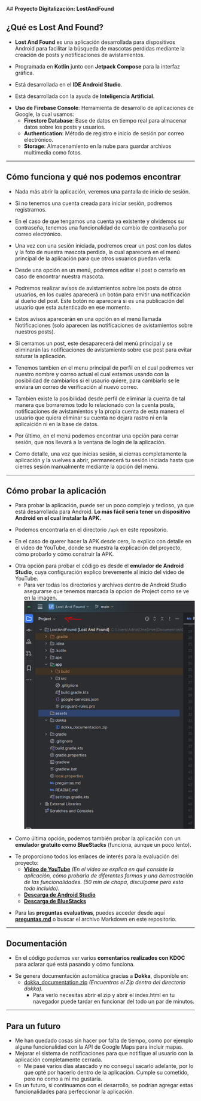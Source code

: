 A# **Proyecto Digitalización: LostAndFound**

## **¿Qué es Lost And Found?**

- **Lost And Found** es una aplicación desarrollada para dispositivos Android para facilitar la búsqueda de mascotas perdidas mediante la creación de posts y notificaciones de avistamientos.
* Programada en **Kotlin** junto con **Jetpack Compose** para la interfaz gráfica.
- Está desarrollada en el **IDE Android Studio**.
* Está desarrollada con la ayuda de **Inteligencia Artificial**.
- **Uso de Firebase Console**: Herramienta de desarrollo de aplicaciones de Google, la cual usamos:
  - **Firestore Database**: Base de datos en tiempo real para almacenar datos sobre los posts y usuarios.
  - **Authentication**: Método de registro e inicio de sesión por correo electrónico.
  - **Storage**: Almacenamiento en la nube para guardar archivos multimedia como fotos.

---

## **Cómo funciona y qué nos podemos encontrar**

- Nada más abrir la aplicación, veremos una pantalla de inicio de sesión.
* Si no tenemos una cuenta creada para iniciar sesión, podremos registrarnos.
- En el caso de que tengamos una cuenta ya existente y olvidemos su contraseña, tenemos una funcionalidad de cambio de contraseña por correo electrónico.
* Una vez con una sesión iniciada, podremos crear un post con los datos y la foto de nuestra mascota perdida, la cual aparecerá en el menú principal de la aplicación para que otros usuarios puedan verla.
- Desde una opción en un menú, podremos editar el post o cerrarlo en caso de encontrar nuestra mascota.
* Podremos realizar avisos de avistamientos sobre los posts de otros usuarios, en los cuales aparecerá un botón para emitir una notificación al dueño del post. Este botón no aparecerá si es una publicación del usuario que esta autenticado en ese momento.
- Estos avisos aparecerán en una opción en el menú llamada Notificaciones (solo aparecen las notificaciones de avistamientos sobre nuestros posts).
* Si cerramos un post, este desaparecerá del menú principal y se eliminarán las notificaciones de avistamiento sobre ese post para evitar saturar la aplicación.
- Tenemos tambien en el menu principal de perfil en el cual podremos ver nuestro nombre y correo actual el cual estamos usando con la posibilidad de cambiarlos si el usaurio quiere, para cambiarlo se le enviara un correo de verificación al nuevo correo.
* Tambien existe la posibilidad desde perfil de eliminar la cuenta de tal manera que borraremos todo lo relacionado con la cuenta posts, notificaciones de avistamientos y la propia cuenta de esta manera el usuario que quiera eliminar su cuenta no dejara rastro ni en la aplicaición ni en la base de datos.
- Por último, en el menú podemos encontrar una opción para cerrar sesión, que nos llevará a la ventana de login de la aplicación.
* Como detalle, una vez que inicias sesión, si cierras completamente la aplicación y la vuelves a abrir, permanecerá tu sesión iniciada hasta que cierres sesión manualmente mediante la opción del menú.

---

## **Cómo probar la aplicación**

- Para probar la aplicación, puede ser un poco complejo y tedioso, ya que está desarrollada para Android. **Lo más fácil sería tener un dispositivo Android en el cual instalar la APK.**
* Podemos encontrarla en el directorio `/apk` en este repositorio.
- En el caso de querer hacer la APK desde cero, lo explico con detalle en el video de YouTube, donde se muestra la explicación del proyecto, cómo probarlo y cómo construir la APK.
* Otra opción para probar el código es desde el **emulador de Android Studio**, cuya configuración explico brevemente al inicio del video de YouTube.
  * Para ver todas los directorios y archivos dentro de Android Studio asegurarse que tenemos marcada la opcion de Project como se ve en la imagen.
![Ver directorio AndroidStudio](assets/androidStudio_carpetas.PNG)
- Como última opción, podemos también probar la aplicación con un **emulador gratuito como BlueStacks** (funciona, aunque un poco lento).
* Te proporciono todos los enlaces de interés para la evaluación del proyecto:
  - **[Video de YouTube](https://www.youtube.com/watch?v=dm1smtHQcxA)** _(En el video se explica en qué consiste la aplicación, cómo probarla de diferentes formas y una demostración de las funcionalidades. (50 min de chapa, discúlpame pero esta todo incluido)._
  - **[Descarga de Android Studio](https://developer.android.com/studio?hl=es-419)**
  - **[Descarga de BlueStacks](https://www.bluestacks.com/es/index.html)**
- Para las **preguntas evaluativas**, puedes acceder desde aquí **[preguntas.md](preguntas.md)** o buscar el archivo Markdown en este repositorio.

---

## **Documentación**

- En el código podemos ver varios **comentarios realizados con KDOC** para aclarar qué está pasando y cómo funciona.
* Se genera documentación automática gracias a **Dokka**, disponible en:
  - [dokka_documentation.zip](dokka/dokka_documentacion.zip) _(Encuentras el Zip dentro del directorio dokka)._
    - Para verlo necesitas abrir el zip  y abrir el index.html en tu navegador puede tardar en funcionar del todo un par de minutos.

---

## **Para un futuro**

- Me han quedado cosas sin hacer por falta de tiempo, como por ejemplo alguna funcionalidad con la API de Google Maps para incluir mapas.
- Mejorar el sistema de notificaciones para que notifique al usuario con la aplicación completamente cerrada.
  - Me pasé varios días atascado y no conseguí sacarlo adelante, por lo que opté por hacerlo dentro de la aplicación. Cumple su cometido, pero no como a mí me gustaría.
- En un futuro, si continuamos con el desarrollo, se podrían agregar estas funcionalidades para perfeccionar la aplicación.  
